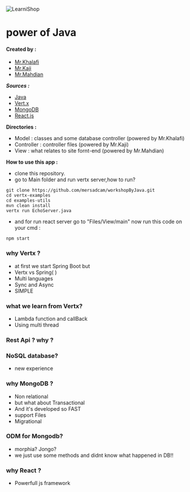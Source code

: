 ![LearniShop](http://uupload.ir/files/eijm_logo.png)
# power of Java

#### Created by :
- [Mr.Khalafi](https://github.com/mersadcam)
- [Mr.Kaji](https://github.com/ehsan1814/)
- [Mr.Mahdian](https://github.com/mahdian888)

***Sources :***
- [Java](https://www.java.com/en/)
- [Vert.x](https://vertx.io/)
- [MongoDB](https://www.mongodb.com/)
- [React.js](https://reactjs.org/)

**Directories :**
- Model : classes and some database controller (powered by Mr.Khalafi)
- Controller : controller files (powered by Mr.Kaji)
- View : what relates to site fornt-end (powered by Mr.Mahdian)

**How to use this app :**
- clone this repository.
- go to Main folder and run vertx server,how to run?

```
git clone https://github.com/mersadcam/workshopByJava.git
cd vertx-examples
cd examples-utils
mvn clean install
vertx run EchoServer.java
```
- and for run react server go to "Files/View/main"
now run this code on your cmd :
```
npm start
```

### why Vertx ?
- at first we start Spring Boot but
- Vertx vs Spring( )
- Multi languages
- Sync and Async
- SIMPLE

### what we learn from Vertx?
- Lambda function and callBack
- Using multi thread

### Rest Api ? why ?

### NoSQL database?
- new experience

### why MongoDB ?
- Non relational 
- but what about Transactional
- And it's developed so FAST
- support Files
- Migrational

### ODM for Mongodb?
- morphia? Jongo?
- we just use some methods and didnt know what happened in DB!!

### why React ?
- Powerfull js framework
